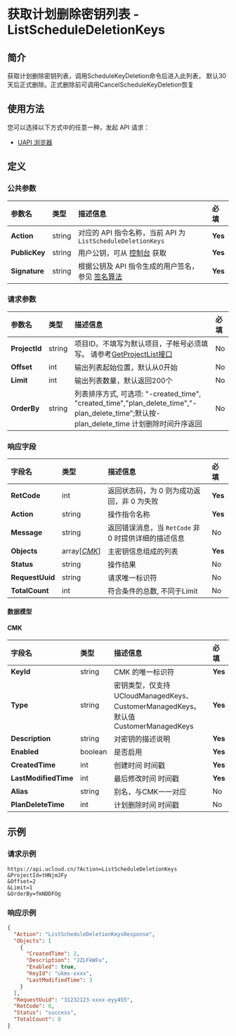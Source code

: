 # 获取计划删除密钥列表 - ListScheduleDeletionKeys

## 简介

获取计划删除密钥列表，调用ScheduleKeyDeletion命令后进入此列表， 默认30天后正式删除。正式删除前可调用CancelScheduleKeyDeletion恢复






## 使用方法

您可以选择以下方式中的任意一种，发起 API 请求：
- [UAPI 浏览器](https://console.ucloud.cn/uapi/detail?id=ListScheduleDeletionKeys)


## 定义

### 公共参数

| 参数名 | 类型 | 描述信息 | 必填 |
|:---|:---|:---|:---|
| **Action**     | string  | 对应的 API 指令名称，当前 API 为 `ListScheduleDeletionKeys`                        | **Yes** |
| **PublicKey**  | string  | 用户公钥，可从 [控制台](https://console.ucloud.cn/uapi/apikey) 获取                                             | **Yes** |
| **Signature**  | string  | 根据公钥及 API 指令生成的用户签名，参见 [签名算法](api/summary/signature.md)  | **Yes** |

### 请求参数

| 参数名 | 类型 | 描述信息 | 必填 |
|:---|:---|:---|:---|
| **ProjectId** | string | 项目ID。不填写为默认项目，子帐号必须填写。 请参考[GetProjectList接口](api/summary/get_project_list) |No|
| **Offset** | int | 输出列表起始位置，默认从0开始 |No|
| **Limit** | int | 输出列表数量，默认返回200个 |No|
| **OrderBy** | string | 列表排序方式, 可选项: "-created_time", "created_time","plan_delete_time","-plan_delete_time";默认按-plan_delete_time 计划删除时间升序返回 |No|

### 响应字段

| 字段名 | 类型 | 描述信息 | 必填 |
|:---|:---|:---|:---|
| **RetCode** | int | 返回状态码，为 0 则为成功返回，非 0 为失败 |**Yes**|
| **Action** | string | 操作指令名称 |**Yes**|
| **Message** | string | 返回错误消息，当 `RetCode` 非 0 时提供详细的描述信息 |No|
| **Objects** | array[[*CMK*](#CMK)] | 主密钥信息组成的列表 |**Yes**|
| **Status** | string | 操作结果 |No|
| **RequestUuid** | string | 请求唯一标识符 |No|
| **TotalCount** | int | 符合条件的总数, 不同于Limit |No|

#### 数据模型


#### CMK

| 字段名 | 类型 | 描述信息 | 必填 |
|:---|:---|:---|:---|
| **KeyId** | string | CMK 的唯一标识符 |**Yes**|
| **Type** | string | 密钥类型，仅支持UCloudManagedKeys、CustomerManagedKeys。默认值CustomerManagedKeys |**Yes**|
| **Description** | string | 对密钥的描述说明 |**Yes**|
| **Enabled** | boolean | 是否启用 |**Yes**|
| **CreatedTime** | int | 创建时间 时间戳 |**Yes**|
| **LastModifiedTime** | int | 最后修改时间 时间戳 |**Yes**|
| **Alias** | string | 别名，与CMK一一对应 |No|
| **PlanDeleteTime** | int | 计划删除时间 时间戳 |No|

## 示例

### 请求示例
    
```
https://api.ucloud.cn/?Action=ListScheduleDeletionKeys
&ProjectId=tHNjmJFy
&Offset=2
&Limit=1
&OrderBy=fmNDDFOg
```

### 响应示例
    
```json
{
  "Action": "ListScheduleDeletionKeysResponse",
  "Objects": [
    {
      "CreatedTime": 2,
      "Description": "JZLFkWFu",
      "Enabled": true,
      "KeyId": "ukms-xxxx",
      "LastModifiedTime": 3
    }
  ],
  "RequestUuid": "31232123-xxxx-eyy455",
  "RetCode": 0,
  "Status": "success",
  "TotalCount": 8
}
```





